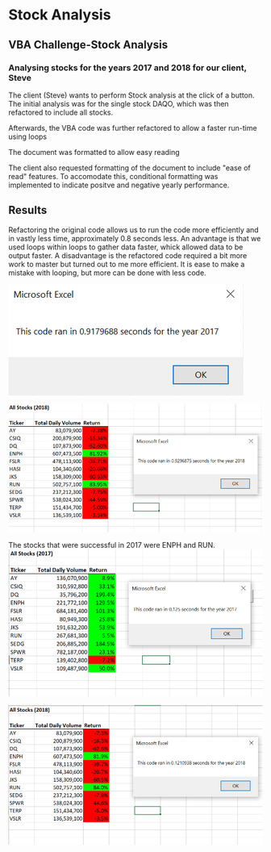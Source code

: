 # Stock Analysis 

## VBA Challenge-Stock Analysis

### Analysing stocks for the years 2017 and 2018 for our client, Steve

The client (Steve) 
wants to perform Stock analysis at the click of a button. The initial analysis was for the single stock DAQO, which was then refactored to include all stocks.

Afterwards, the VBA code was further refactored to allow a faster run-time using loops

The document was formatted to allow easy reading 

The client also requested formatting of the document to include "ease of read" features. To accomodate this, conditional formatting was implemented to indicate positve and negative yearly performance.

## Results
Refactoring the original code allows us to run the code more efficiently and in vastly less time, approximately 0.8 seconds less. An advantage is that we used loops within loops to gather data faster, whick allowed data to be output faster. A disadvantage is the refactored code required a bit more work to master but turned out to me more efficient. It is ease to make a mistake with looping, but more can be done with less code.

![2017 initial analysis before the VBA Code was refactored](https://github.com/hmohabir/Stocks-analysis/blob/main/AllStocksAnalysis_2017.PNG)

![2018 initial analysis before the VBA Code was refactored](https://github.com/hmohabir/Stocks-analysis/blob/main/AllStocksAnalysis_2018.PNG)

The stocks that were successful in 2017 were ENPH and RUN. 
![2017 Analysis showing a smaller runtime with refactored code](https://github.com/hmohabir/Stocks-analysis/blob/main/VBA_Challenge_2017.png)

![2018 Analysis showing a smaller runtime with refactored code](https://github.com/hmohabir/Stocks-analysis/blob/main/VBA_Challenge_2018.png)
